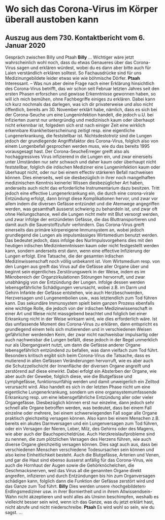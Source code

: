 # Wo sich das Corona-Virus im Körper überall austoben kann
## Auszug aus dem 730. Kontaktbericht vom 6. Januar 2020
Gespräch zwischen Billy und Ptaah
**Billy** … Wichtiger wäre jetzt wahrscheinlich wohl noch, dass du etwas Genaueres über das Corona-Virus sagen
und erklären würdest, wobei du es dann aber bitte auch für Laien verständlich erklären solltest. So Fachausdrücke sind für uns Medizinungebildete leider etwas wie wie böhmische Dörfer.
**Ptaah** Interessant. – Was nun aber deine Frage nach einer Erklärung hinsichtlich des Corona-Virus betrifft, das
wir schon seit Februar letzten Jahres seit den ersten Phasen erforschen und gewisse Erkenntnisse gewonnen haben, so will ich mich bemühen, ohne Fachbegriffe einiges zu erklären. Dabei kann ich kurz nochmals das darlegen, was ich dir privaterweise und also nicht öffentlich, bereits am 30. November erklärt habe, nämlich, dass es sich bei der Corona-Seuche um eine Lungeninfektion handelt, die jedoch u.U. bei Infizierten zuerst nur untergründig und medizinisch kaum oder überhaupt nicht erkennbar ist, folgedem sich erst nach einiger Zeit eine wirklich erkennbare Krankheitserscheinung zeitigt resp. eine eigentliche Lungenerkrankung, die feststellbar ist. Nichtsdestotrotz sind die Lungen jedoch der grundlegende Angriffsfaktor des Corona-Virus, folglich also von einem Lungenbefall gesprochen werden muss, wie du das bereits 1995 vorausgesagt hast. Der Corona-SeucheErreger greift also als hochaggressives Virus infizierend in die Lungen ein, und zwar einerseits unter Umständen nur sehr schwach und daher kaum oder überhaupt nicht feststellbar, folglich die irdischen Mediziner eine Lungeninfektion kaum oder überhaupt nicht, oder nur bei einem effectiv stärkeren Befall nachweisen können. Dies einerseits, weil sie diesbezüglich in ihrer noch mangelhaften medizinischen Kenntnis keinerlei Wissen diesbezüglicher Art haben, anderseits auch nicht das erforderliche Instrumentarium dazu besitzen. Tritt jedoch eine effective Lungenerkrankung ein, die durch eine corona-virale Entzündung erfolgt, dann bringt diese Komplikationen hervor, und zwar vor allem indem die diversen Gefässe entzündet und die Atemwege angegriffen werden, was gesamthaft äusserst schwierig zu behandeln ist, und zwar oft ohne Heilungschance, weil die Lungen nicht mehr mit Blut versorgt werden, und zwar infolge der entzündeten Gefässe, die das Bluttransportieren und damit auch die Sauerstoffzufuhr verhindern.
Das Corona-Virus greift einerseits das primäre körpereigene Immunsystem an, wobei jedoch grundlegend die Lungen als impulsmässiges Wirtsmedium benutzt werden. Das bedeutet jedoch, dass infolge des NurImpulsvorgehens dies mit den heutigen irdischen Medizinkenntnissen kaum oder nicht festgestellt werden kann, sondern anderseits erst dann, wenn eine effective Infizierung der Lungen erfolgt. Eine Tatsache, die der gesamten irdischen Medizinwissenschaft noch völlig unbekannt ist.
Vom Wirtsmedium resp. von den Lungen aus greift das Virus auf die Gefässe aller Organe über und beginnt sein eigentliches Zerstörungswerk in der Weise, indem es im Mikrobereich der Organzirkulationen Störungen hervorruft, und zwar unabhängig von der Entzündung der Lungen. Infolge dessen werden lebensgefährliche Schädigungen verursacht, wobei z.B. im Darm und Gehirn Infarkte der Gefässe entstehen, wie auch Herzbeschwerden, Herzversagen und Lungenembolien usw., was letztendlich zum Tod führen kann.
Das sekundäre Immunsystem spielt beim ganzen Prozess ebenfalls eine wichtige Rolle, die jedoch von der irdischen Medizinwissenschaft in einer Art und Weise nicht massgebend beachtet und folglich bei einer Erkrankung nicht in der Weise wirksam wird, wie dies erforderlich wäre.
Ist das umfassende Moment des Corona-Virus zu erklären, dann entspricht es grundlegend einem teils sich mutierenden und in verschiedenen Weisen gefährlicher werdenden Keim, der zwar nicht nachweisbar impulsartig oder auch nachweisbar die Lungen befällt, diese jedoch in der Regel unmerklich nur als Übergangswirt nutzt, um dann die Gefässe anderer Organe lebensgefährlich entzündend zu befallen, was dann vielfach zum Tod führt.
Besonders kritisch ergibt sich beim Corona-Virus die Tatsache, dass es mutierend in allen Gefässen Veränderungen hervorruft, wie es aber auch die Schutzzellschicht der Innenfläche der diversen Organe angreift und zerstörend auf diese einwirkt. Dabei erfolgt ein Absterben der Organe, wie aber auch der Gewebe, folglich diese, wie die Blutgefässe und Lymphgefässe, funktionsunfähig werden und damit unweigerlich ein Zelltod verursacht wird. Also handelt es sich in der letzten Phase nicht um eine eigentliche Lungenerkrankung, sondern um eine organsystemumfassende Erkrankung resp. um eine lebensgefährliche Entzündung aller oder vieler Organgefässe. Diesbezüglich können erst nur einzelne, dann jedoch sehr schnell alle Organe betroffen werden, was bedeutet, dass bei einem Fall einzelne oder mehrere, bei einem schwerwiegenden Fall sogar alle Organe praktisch gleichzeitig versagen können. Also kann bei einem Menschen z.B. bereits ein akutes Darmversagen und ein Lungenversagen zum Tod führen, oder ein Versagen der Nieren, Leber, Milz, des Gehirns oder des Magens, wie aber auch der Bauchspeicheldrüse. Auch Herzkreislaufprobleme sind zu nennen, die zum plötzlichen Versagen des Herzens führen, wie auch diverse Organe gleichzeitig versagen können. Dies sagt auch aus, dass bei verschiedenen Menschen verschiedene Todesursachen sein können und also keine Einheitlichkeit besteht. Auch die Blutgefässe, Arterien und Venen, und gar die Haut sind ebenso äusserst anfällig für das Corona-Virus, wie auch die Hornhaut der Augen sowie die Gehörknöchelchen, die Geschmacksnerven, weil das Virus all die genannten Organe direkt angreifen, infizieren und durch Entzündungen bis hin zum Organversagen schädigen kann, folglich dann die Funktion der Gefässe zerstört wird und das Ganze zum Tod führt.
**Billy** Dies werden unsere ‹hochgebildeten› Erdlingsmediziner usw. in ihrer Borniertheit und in ihrem
Allwissendsein-Wahn nicht akzeptieren und wohl alles als Unsinn beschimpfen, weshalb es vielleicht besser sein wird, wenn ich das Ganze, was du jetzt erklärt hast, nicht abrufe und nicht niederschreibe.
**Ptaah** Es wird wohl so sein, wie du sagst. …
